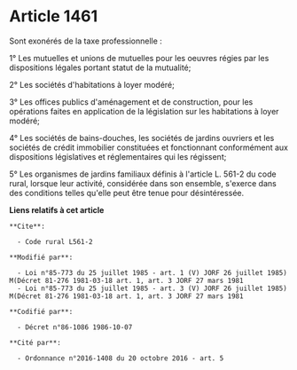# Article 1461

Sont exonérés de la taxe professionnelle :

1° Les mutuelles et unions de mutuelles pour les oeuvres régies par les dispositions légales portant statut de la mutualité;

2° Les sociétés d'habitations à loyer modéré;

3° Les offices publics d'aménagement et de construction, pour les opérations faites en application de la législation sur les
habitations à loyer modéré;

4° Les sociétés de bains-douches, les sociétés de jardins ouvriers et les sociétés de crédit immobilier constituées et
fonctionnant conformément aux dispositions législatives et réglementaires qui les régissent;

5° Les organismes de jardins familiaux définis à l'article L. 561-2 du code rural, lorsque leur activité, considérée dans son
ensemble, s'exerce dans des conditions telles qu'elle peut être tenue pour désintéressée.

**Liens relatifs à cet article**

	**Cite**:

	  - Code rural L561-2

	**Modifié par**:

	  - Loi n°85-773 du 25 juillet 1985 - art. 1 (V) JORF 26 juillet 1985) M(Décret 81-276 1981-03-18 art. 1, art. 3 JORF 27 mars 1981
	  - Loi n°85-773 du 25 juillet 1985 - art. 3 (V) JORF 26 juillet 1985) M(Décret 81-276 1981-03-18 art. 1, art. 3 JORF 27 mars 1981

	**Codifié par**:

	  - Décret n°86-1086 1986-10-07

	**Cité par**:

	  - Ordonnance n°2016-1408 du 20 octobre 2016 - art. 5
